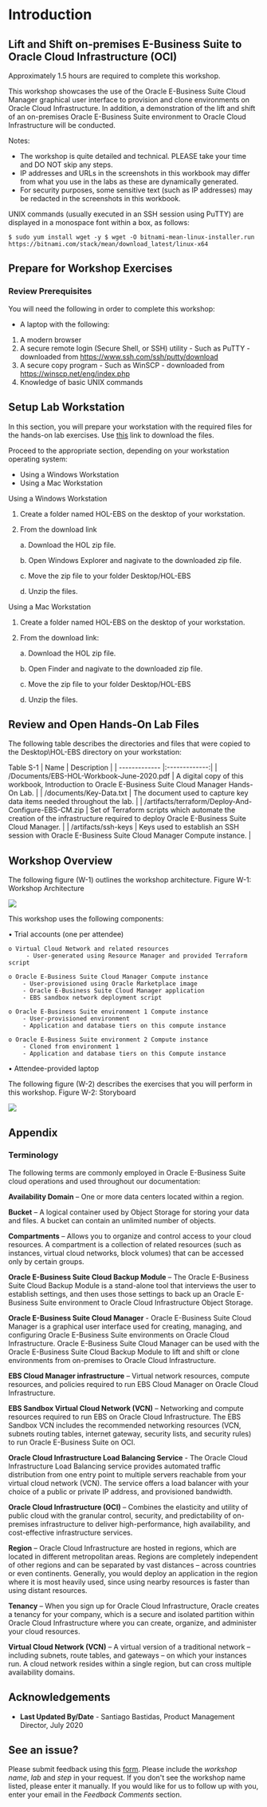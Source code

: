 # Introduction

## Lift and Shift on-premises E-Business Suite to Oracle Cloud Infrastructure (OCI)

Approximately 1.5 hours are required to complete this workshop.

This workshop showcases the use of the Oracle E-Business Suite Cloud Manager graphical user interface to provision and clone environments on Oracle Cloud Infrastructure. In addition, a demonstration of the lift and shift of an on-premises Oracle E-Business Suite environment to Oracle Cloud Infrastructure will be conducted.

Notes:

* The workshop is quite detailed and technical. PLEASE take your time and DO NOT skip any steps.
* IP addresses and URLs in the screenshots in this workbook may differ from what you use in the labs as these are dynamically generated.
* For security purposes, some sensitive text (such as IP addresses) may be redacted in the screenshots in this workbook.

UNIX commands (usually executed in an SSH session using PuTTY) are displayed in a monospace font within a box, as follows: 

```
$ sudo yum install wget -y $ wget -O bitnami-mean-linux-installer.run https://bitnami.com/stack/mean/download_latest/linux-x64
```

## Prepare for Workshop Exercises

### Review Prerequisites

You will need the following in order to complete this workshop:

* A laptop with the following:

1. A modern browser
2. A secure remote login (Secure Shell, or SSH) utility 
        - Such as PuTTY - downloaded from https://www.ssh.com/ssh/putty/download
3. A secure copy program
        - Such as WinSCP - downloaded from https://winscp.net/eng/index.php
4. Knowledge of basic UNIX commands

## Setup Lab Workstation

In this section, you will prepare your workstation with the required files for the hands-on lab exercises. 
Use [this](https://objectstorage.us-ashburn-1.oraclecloud.com/p/mAWDPAT5jDjg34fUnSHtu-u_ztJ0_D9igCl1Bpoi7_E/n/orasenatdecanational01/b/EBS-Folder/o/EBSHOL-EBS.zip) link to download the files.

Proceed to the appropriate section, depending on your workstation operating system:

* Using a Windows Workstation
* Using a Mac Workstation

Using a Windows Workstation

1. Create a folder named HOL-EBS on the desktop of your workstation.

2. From the download link

    a. Download the HOL zip file.

    b. Open Windows Explorer and nagivate to the downloaded zip file. 
        
    c. Move the zip file to your folder Desktop/HOL-EBS 
        
    d. Unzip the files.

Using a Mac Workstation

1. Create a folder named HOL-EBS on the desktop of your workstation.

2. From the download link:

   a. Download the HOL zip file.

    b. Open Finder and nagivate to the downloaded zip file. 
        
    c. Move the zip file to your folder Desktop/HOL-EBS 
        
    d. Unzip the files. 

## Review and Open Hands-On Lab Files
The following table describes the directories and files that were copied to the Desktop\HOL-EBS directory on your workstation:

Table S-1
| Name          | Description       | 
| ------------- |:-------------:|
| /Documents/EBS-HOL-Workbook-June-2020.pdf     | A digital copy of this workbook, Introduction to Oracle E-Business Suite Cloud Manager Hands-On Lab. |
| /documents/Key-Data.txt      | The document used to capture key data items needed throughout the lab.     |
| /artifacts/terraform/Deploy-And-Configure-EBS-CM.zip    | Set of Terraform scripts which automate the creation of the infrastructure required to deploy Oracle E-Business Suite Cloud Manager. |
| /artifacts/ssh-keys    | Keys used to establish an SSH session with Oracle E-Business Suite Cloud Manager Compute instance. |

## Workshop Overview

The following figure (W-1) outlines the workshop architecture.
Figure W-1: Workshop Architecture

![](./images/1.png " ")

This workshop uses the following components:

• Trial accounts (one per attendee)

    o Virtual Cloud Network and related resources 
         - User-generated using Resource Manager and provided Terraform script

    o Oracle E-Business Suite Cloud Manager Compute instance 
        - User-provisioned using Oracle Marketplace image 
        - Oracle E-Business Suite Cloud Manager application 
        - EBS sandbox network deployment script

    o Oracle E-Business Suite environment 1 Compute instance 
        - User-provisioned environment 
        - Application and database tiers on this compute instance

    o Oracle E-Business Suite environment 2 Compute instance 
        - Cloned from environment 1 
        - Application and database tiers on this Compute instance

• Attendee-provided laptop

The following figure (W-2) describes the exercises that you will perform in this workshop.
Figure W-2: Storyboard

![](./images/2.png " ")

## Appendix
### Terminology

The following terms are commonly employed in Oracle E-Business Suite cloud operations and used throughout our documentation:

**Availability Domain** – One or more data centers located within a region.

**Bucket** – A logical container used by Object Storage for storing your data and files. A bucket can contain an unlimited number of objects.

**Compartments** – Allows you to organize and control access to your cloud resources. A compartment is a collection of related resources (such as instances, virtual cloud networks, block volumes) that can be accessed only by certain groups.

**Oracle E-Business Suite Cloud Backup Module** – The Oracle E-Business Suite Cloud Backup Module is a stand-alone tool that interviews the user to establish settings, and then uses those settings to back up an Oracle E-Business Suite environment to Oracle Cloud Infrastructure Object Storage.

**Oracle E-Business Suite Cloud Manager** - Oracle E-Business Suite Cloud Manager is a graphical user interface used for creating, managing, and configuring Oracle E-Business Suite environments on Oracle Cloud Infrastructure. Oracle E-Business Suite Cloud Manager can be used with the Oracle E-Business Suite Cloud Backup Module to lift and shift or clone environments from on-premises to Oracle Cloud Infrastructure.

**EBS Cloud Manager infrastructure** – Virtual network resources, compute resources, and policies required to run EBS Cloud Manager on Oracle Cloud Infrastructure.

**EBS Sandbox Virtual Cloud Network (VCN)** – Networking and compute resources required to run EBS on Oracle Cloud Infrastructure. The EBS Sandbox VCN includes the recommended networking resources (VCN, subnets routing tables, internet gateway, security lists, and security rules) to run Oracle E-Business Suite on OCI.

**Oracle Cloud Infrastructure Load Balancing Service** - The Oracle Cloud Infrastructure Load Balancing service provides automated traffic distribution from one entry point to multiple servers reachable from your virtual cloud network (VCN). The service offers a load balancer with your choice of a public or private IP address, and provisioned bandwidth.

**Oracle Cloud Infrastructure (OCI)** – Combines the elasticity and utility of public cloud with the granular control, security, and predictability of on-premises infrastructure to deliver high-performance, high availability, and cost-effective infrastructure services.

**Region** – Oracle Cloud Infrastructure are hosted in regions, which are located in different metropolitan areas. Regions are completely independent of other regions and can be separated by vast distances – across countries or even continents. Generally, you would deploy an application in the region where it is most heavily used, since using nearby resources is faster than using distant resources.

**Tenancy** – When you sign up for Oracle Cloud Infrastructure, Oracle creates a tenancy for your company, which is a secure and isolated partition within Oracle Cloud Infrastructure where you can create, organize, and administer your cloud resources.

**Virtual Cloud Network (VCN)** – A virtual version of a traditional network – including subnets, route tables, and gateways – on which your instances run. A cloud network resides within a single region, but can cross multiple availability domains.

## Acknowledgements

- **Last Updated By/Date** - Santiago Bastidas, Product Management Director, July 2020

## See an issue?
Please submit feedback using this [form](https://apexapps.oracle.com/pls/apex/f?p=133:1:::::P1_FEEDBACK:1). Please include the *workshop name*, *lab* and *step* in your request.  If you don't see the workshop name listed, please enter it manually. If you would like for us to follow up with you, enter your email in the *Feedback Comments* section. 

